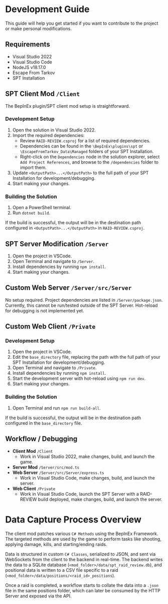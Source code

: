 # Development Guide

This guide will help you get started if you want to contribute to the project or make personal modifications.

## Requirements

- Visual Studio 2022
- Visual Studio Code
- NodeJS v18.17.0
- Escape From Tarkov
- SPT Installation

## SPT Client Mod `/Client`

The BepInEx plugin/SPT client mod setup is straightforward.

### Development Setup

1. Open the solution in Visual Studio 2022.
2. Import the required dependencies:
   - Review `RAID-REVIEW.csproj` for a list of required dependencies.
   - Dependencies can be found in the `\BepInEx\plugins\spt` or `\EscapeFromTarkov_Data\Managed` folders of your SPT Installation.
   - Right-click on the `Dependencies` node in the solution explorer, select `Add Project References`, and browse to the `/dependencies` folder to import them.
3. Update `<OutputPath>...</OutputPath>` to the full path of your SPT Installation for development/debugging.
4. Start making your changes.

### Building the Solution

1. Open a PowerShell terminal.
2. Run `dotnet build`.

If the build is successful, the output will be in the destination path configured in `<OutputPath>...</OutputPath>` in `RAID-REVIEW.csproj`.

## SPT Server Modification `/Server`

1. Open the project in VSCode.
2. Open Terminal and navigate to `/Server`.
3. Install dependencies by running `npm install`.
4. Start making your changes.

## Custom Web Server `/Server/src/Server`

No setup required. Project dependencies are listed in `/Server/package.json`. Currently, this cannot be run/tested outside of the SPT Server. Hot-reload for debugging is not implemented yet.

## Custom Web Client `/Private`

### Development Setup

1. Open the project in VSCode.
2. Edit the `base_directory` file, replacing the path with the full path of your SPT Installation for development/debugging.
3. Open Terminal and navigate to `/Private`.
4. Install dependencies by running `npm install`.
5. Start the development server with hot-reload using `npm run dev`.
6. Start making your changes.

### Building the Solution

1. Open Terminal and run `npm run build-all`.

If the build is successful, the output will be in the destination path configured in the `base_directory` file.

## Workflow / Debugging

- **Client Mod** `/Client`
  - Work in Visual Studio 2022, make changes, build, and launch the game.
- **Server Mod** `/Server/src/mod.ts`
- **Web Server** `/Server/src/Server/express.ts` 
  - Work in Visual Studio Code, make changes, build, and launch the server.
- **Web Client** `/Private`
  - Work in Visual Studio Code, launch the SPT Server with a RAID-REVIEW build deployed, make changes, build, and launch the server.

# Data Capture Process Overview

The client mod patches various `C# Methods` using the BepInEx Framework. The targeted methods are used by the game to perform tasks like shooting, applying damage, kills, and starting/ending raids.

Data is structured in custom `C# Classes`, serialized to JSON, and sent via WebSockets from the client to the backend in real-time. The backend writes the data to a SQLite database (`<mod_folder>/data/spt_raid_review.db`), and positional data is written to a CSV file specific to a raid (`<mod_folder>/data/positions/<raid_id>_positions`).

Once a raid is completed, a workflow starts to collate the data into a `.json` file in the same positions folder, which can later be consumed by the HTTP Server and exposed via the API.

